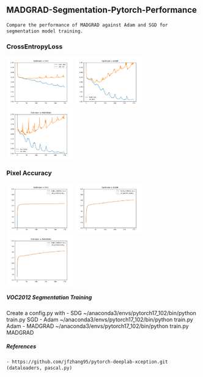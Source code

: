 ## MADGRAD-Segmentation-Pytorch-Performance
    Compare the performance of MADGRAD against Adam and SGD for segmentation model training.

### CrossEntropyLoss

<img  src="figures/crossentropyloss_SGD.png" width="35%">
<img  src="figures/crossentropyloss_ADAM.png" width="35%">
<img  src="figures/crossentropyloss_MADGRAD.png" width="35%">

### Pixel Accuracy

<img  src="figures/pixelaccuracy_SGD.png" width="35%">
<img  src="figures/pixelaccuracy_ADAM.png" width="35%">
<img  src="figures/pixelaccuracy_MADGRAD.png" width="35%">






##### VOC2012 Segmentation Training 
   Create a config.py 
   with 
    -  SDG
        ~/anaconda3/envs/pytorch17_102/bin/python train.py SGD
    -  Adam
        ~/anaconda3/envs/pytorch17_102/bin/python train.py Adam
    -  MADGRAD
        ~/anaconda3/envs/pytorch17_102/bin/python train.py MADGRAD

##### References
    - https://github.com/jfzhang95/pytorch-deeplab-xception.git (dataloaders, pascal.py)